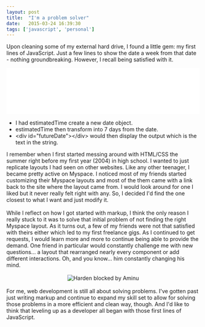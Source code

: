 ```yaml
---
layout: post
title:  "I'm a problem solver"
date:   2015-03-24 16:39:30
tags: ['javascript', 'personal']
---
```



Upon cleaning some of my external hard drive, I found a little gem: my first lines of JavaScript. Just a few lines to show the date a week from that date - nothing groundbreaking. However, I recall being satisfied with it.
<iframe allowfullscreen="allowfullscreen" frameborder="0" height="120" src="//jsfiddle.net/sceendy/09nnud48/embedded/" width="100%"></iframe>



<br />
<ul>
<li>I had estimatedTime create a new date object.</li>
<li>estimatedTime then transform into 7 days from the date. </li>
<li><span class="code-inline">&lt;div id="futureDate"&gt;&lt;/div&gt;</span> would then display the output which is the text in the string.</li>
</ul>
I remember when I first started messing around with HTML/CSS the summer right before my first year (2004) in high school. I wanted to just replicate layouts I had seen on other websites. Like any other teenager, I became pretty active on Myspace. I noticed most of my friends started customizing their Myspace layouts and most of the them came with a link back to the site where the layout came from. I would look around for one I liked but it never really felt right with any. So, I decided I'd find the one closest to what I want and just modify it. <br />
<br />
While I reflect on how I got started with markup, I think the only reason I really stuck to it was to solve that initial problem of not finding the right Myspace layout. As it turns out, a few of my friends were not that satisfied with theirs either which led to my first freelance gigs. As I continued to get requests, I would learn more and more to continue being able to provide the demand. One friend in particular would constantly challenge me with new questions... a layout that rearranged nearly every component or add different interactions. Oh, and you know... him constantly changing his mind.<br />
<br />
<div style="text-align: center;">
<img alt="Harden blocked by Aminu" src="https://giant.gfycat.com/DefensiveMelodicHippopotamus.gif" />

</div>
<br />
For me, web development is still all about solving problems. I've gotten past just writing markup and continue to expand my skill set to allow for solving those problems in a more efficient and clean way, though. And I'd like to think that leveling up as a developer all began with those first lines of JavaScript.
